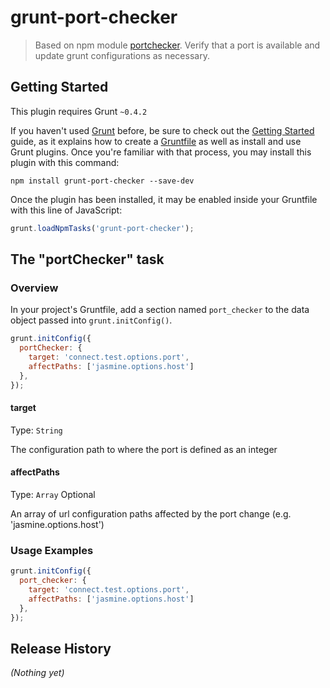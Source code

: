 # grunt-port-checker

> Based on npm module [portchecker](https://github.com/danielzzz/node-portchecker).
> Verify that a port is available and update grunt configurations as necessary.

## Getting Started
This plugin requires Grunt `~0.4.2`

If you haven't used [Grunt](http://gruntjs.com/) before, be sure to check out the [Getting Started](http://gruntjs.com/getting-started) guide, as it explains how to create a [Gruntfile](http://gruntjs.com/sample-gruntfile) as well as install and use Grunt plugins. Once you're familiar with that process, you may install this plugin with this command:

```shell
npm install grunt-port-checker --save-dev
```

Once the plugin has been installed, it may be enabled inside your Gruntfile with this line of JavaScript:

```js
grunt.loadNpmTasks('grunt-port-checker');
```

## The "portChecker" task

### Overview
In your project's Gruntfile, add a section named `port_checker` to the data object passed into `grunt.initConfig()`.

```js
grunt.initConfig({
  portChecker: {
    target: 'connect.test.options.port',
    affectPaths: ['jasmine.options.host']
  },
});
```

#### target
Type: `String`

The configuration path to where the port is defined as an integer

#### affectPaths
Type: `Array`
Optional

An array of url configuration paths affected by the port change (e.g. 'jasmine.options.host')


### Usage Examples

```js
grunt.initConfig({
  port_checker: {
    target: 'connect.test.options.port',
    affectPaths: ['jasmine.options.host']
  },
});
```


## Release History
_(Nothing yet)_
